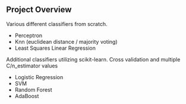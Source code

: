 ## Project Overview

Various different classifiers from scratch.
- Perceptron
- Knn (euclidean distance / majority voting)
- Least Squares Linear Regression

Additional classifiers utilizing scikit-learn. Cross validation and multiple C/n_estimator values
- Logistic Regression
- SVM
- Random Forest
- AdaBoost
